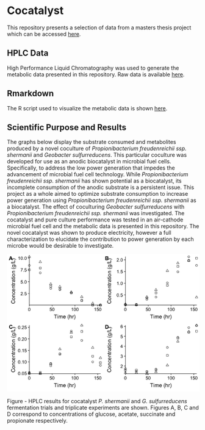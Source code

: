 # Cocatalyst

This repository presents a selection of data from a masters thesis project which can be accessed [here](https://ruor.uottawa.ca/handle/10393/38450).

## HPLC Data
High Performance Liquid Chromatography was used to generate the metabolic data presented in this repository. Raw data is available [here]().  

## Rmarkdown
The R script used to visualize the metabolic data is shown [here]().

## Scientific Purpose and Results

The graphs below display the substrate consumed and metabolites produced by a novel coculture of *Propionibacterium freudenreichii ssp. shermanii* and *Geobacter sulfurreducens*. This particular coculture was developed for use as an anodic biocatalyst in microbial fuel cells. Specifically, to address the low power generation that impedes the advancement of microbial fuel cell technology. While *Propionibacterium freudenreichii ssp. shermanii* has shown potential as a biocatalyst, its incomplete consumption of the anodic substrate is a persistent issue. This project as a whole aimed to optimize substrate consumption to increase power generation using *Propionibacterium freudenreichii ssp. shermanii* as a biocatalyst. The effect of coculturing *Geobacter sulfurreducens* with *Propionibacterium freudenreichii ssp. shermanii* was investigated. The cocatalyst and pure culture performance was tested in an air-cathode microbial fuel cell and the metabolic data is presented in this repository. The novel cocatalyst was shown to produce electricity, however a full characterization to elucidate the contribution to power generation by each microbe would be desirable to investigate.

![my-graph](https://raw.githubusercontent.com/jalium/cocatalyst/master/metabolic_images/unnamed-chunk-16-1.png)

Figure - HPLC results for cocatalyst *P. shermanii* and *G. sulfurreducens* fermentation trials and triplicate experiments are shown. Figures A, B, C and D correspond to concentrations of glucose, acetate, succinate and propionate respectively. 
